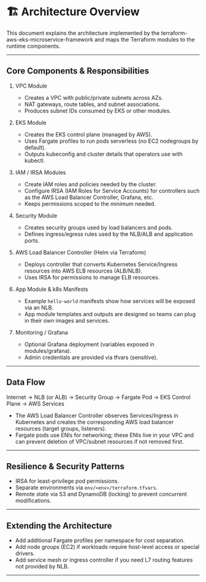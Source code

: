 # 🏗️ Architecture Overview

This document explains the architecture implemented by the terraform-aws-eks-microservice-framework and maps the Terraform modules to the runtime components.

---

## Core Components & Responsibilities

1. VPC Module
   - Creates a VPC with public/private subnets across AZs.
   - NAT gateways, route tables, and subnet associations.
   - Produces subnet IDs consumed by EKS or other modules.

2. EKS Module
   - Creates the EKS control plane (managed by AWS).
   - Uses Fargate profiles to run pods serverless (no EC2 nodegroups by default).
   - Outputs kubeconfig and cluster details that operators use with kubectl.

3. IAM / IRSA Modules
   - Create IAM roles and policies needed by the cluster.
   - Configure IRSA (IAM Roles for Service Accounts) for controllers such as the AWS Load Balancer Controller, Grafana, etc.
   - Keeps permissions scoped to the minimum needed.

4. Security Module
   - Creates security groups used by load balancers and pods.
   - Defines ingress/egress rules used by the NLB/ALB and application ports.

5. AWS Load Balancer Controller (Helm via Terraform)
   - Deploys controller that converts Kubernetes Service/Ingress resources into AWS ELB resources (ALB/NLB).
   - Uses IRSA for permissions to manage ELB resources.

6. App Module & k8s Manifests
   - Example `hello-world` manifests show how services will be exposed via an NLB.
   - App module templates and outputs are designed so teams can plug in their own images and services.

7. Monitoring / Grafana
   - Optional Grafana deployment (variables exposed in modules/grafana).
   - Admin credentials are provided via tfvars (sensitive).

---

## Data Flow

Internet -> NLB (or ALB) -> Security Group -> Fargate Pod -> EKS Control Plane -> AWS Services

- The AWS Load Balancer Controller observes Services/Ingress in Kubernetes and creates the corresponding AWS load balancer resources (target groups, listeners).
- Fargate pods use ENIs for networking; these ENIs live in your VPC and can prevent deletion of VPC/subnet resources if not removed first.

---

## Resilience & Security Patterns

- IRSA for least-privilege pod permissions.
- Separate environments via `env/<env>/terraform.tfvars`.
- Remote state via S3 and DynamoDB (locking) to prevent concurrent modifications.

---

## Extending the Architecture

- Add additional Fargate profiles per namespace for cost separation.
- Add node groups (EC2) if workloads require host-level access or special drivers.
- Add service mesh or ingress controller if you need L7 routing features not provided by NLB.

---
